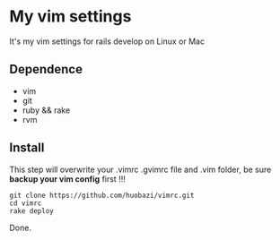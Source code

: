 # My vim settings

It's my vim settings for rails develop on Linux or Mac

## Dependence

* vim
* git
* ruby && rake
* rvm

## Install

This step will overwrite your .vimrc .gvimrc file and .vim folder, be sure **backup your vim config** first !!!

    git clone https://github.com/huobazi/vimrc.git
    cd vimrc
    rake deploy

Done.
